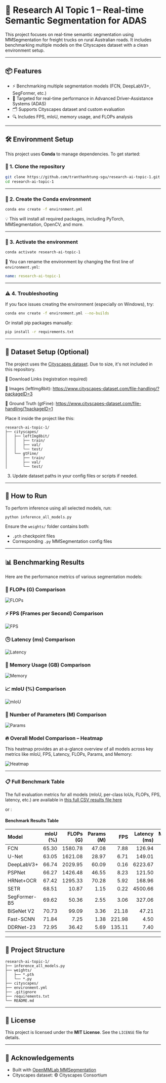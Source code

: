 # 🧠 Research AI Topic 1 – Real-time Semantic Segmentation for ADAS

This project focuses on real-time semantic segmentation using MMSegmentation for freight trucks on rural Australian roads. It includes benchmarking multiple models on the Cityscapes dataset with a clean environment setup.

---

## 📦 Features

- ⚡ Benchmarking multiple segmentation models (FCN, DeepLabV3+, SegFormer, etc.)
- 🚛 Targeted for real-time performance in Advanced Driver-Assistance Systems (ADAS)
- 🗂️ Supports Cityscapes dataset and custom evaluation
- 🔍 Includes FPS, mIoU, memory usage, and FLOPs analysis

---

## 🛠️ Environment Setup

This project uses **Conda** to manage dependencies. To get started:

### 📁 1. Clone the repository

```bash
git clone https://github.com/tranthanhtung-sgu/research-ai-topic-1.git
cd research-ai-topic-1
```

---

### 🐍 2. Create the Conda environment

```bash
conda env create -f environment.yml
```

💡 This will install all required packages, including PyTorch, MMSegmentation, OpenCV, and more.

---

### 🚀 3. Activate the environment

```bash
conda activate research-ai-topic-1
```

🔁 You can rename the environment by changing the first line of `environment.yml`:

```yaml
name: research-ai-topic-1
```

---

### ⚠️ 4. Troubleshooting

If you face issues creating the environment (especially on Windows), try:

```bash
conda env create -f environment.yml --no-builds
```

Or install pip packages manually:

```bash
pip install -r requirements.txt
```

---

## 📁 Dataset Setup (Optional)

The project uses the [Cityscapes dataset](https://www.cityscapes-dataset.com/). Due to size, it's not included in this repository.

🔗 Download Links (registration required)

🧷 Images (leftImg8bit):
https://www.cityscapes-dataset.com/file-handling/?packageID=3

🧷 Ground Truth (gtFine):
https://www.cityscapes-dataset.com/file-handling/?packageID=1


Place it inside the project like this:

```
research-ai-topic-1/
├── cityscapes/
│   ├── leftImg8bit/
│   │   ├── train/
│   │   ├── val/
│   │   └── test/
│   └── gtFine/
│       ├── train/
│       ├── val/
│       └── test/

```

3. Update dataset paths in your config files or scripts if needed.

---

## 🚦 How to Run

To perform inference using all selected models, run:

```bash
python inference_all_models.py
```

Ensure the `weights/` folder contains both:
- `.pth` checkpoint files
- Corresponding `.py` MMSegmentation config files

---

## 📊 Benchmarking Results

Here are the performance metrics of various segmentation models:

### 🔢 FLOPs (G) Comparison

![FLOPs](./BarChart_FLOPs_(G).png)

### ⚡ FPS (Frames per Second) Comparison

![FPS](./BarChart_FPS.png)

### 🕒 Latency (ms) Comparison

![Latency](./BarChart_Latency_(ms).png)

### 🧠 Memory Usage (GB) Comparison

![Memory](./BarChart_Memory_(GB).png)

### 📈 mIoU (%) Comparison

![mIoU](./BarChart_mIoU.png)

### 🔧 Number of Parameters (M) Comparison

![Params](./BarChart_Params_(M).png)

### 🔥 Overall Model Comparison – Heatmap

This heatmap provides an at-a-glance overview of all models across key metrics like mIoU, FPS, Latency, FLOPs, Params, and Memory:

![Heatmap](Heatmap_Model_Performance.png)

---

### 📋 Full Benchmark Table

The full evaluation metrics for all models (mIoU, per-class IoUs, FLOPs, FPS, latency, etc.) are available in [this full CSV results file here](all_model_results.csv)

or :

#### Benchmark Results Table

| Model        |   mIoU (%) |   FLOPs (G) |   Params (M) |   FPS  |   Latency (ms) |   Memory (GB) |
|:-------------|-----------:|------------:|-------------:|-------:|---------------:|--------------:|
| FCN          |      65.30 |     1580.78 |        47.08 |   7.88 |         126.94 |          0.20 |
| U-Net        |      63.05 |     1621.08 |        28.97 |   6.71 |         149.01 |          0.12 |
| DeepLabV3+   |      66.74 |     2029.95 |        60.09 |   0.16 |        6223.67 |          0.25 |
| PSPNet       |      66.27 |     1426.48 |        46.55 |   8.23 |         121.50 |          0.20 |
| HRNet+OCR    |      67.42 |     1295.33 |        70.28 |   5.92 |         168.96 |          0.30 |
| SETR         |      68.51 |       10.87 |         1.15 |   0.22 |        4500.66 |          1.52 |
| SegFormer-B5 |      69.62 |       50.36 |         2.55 |   3.06 |         327.06 |          0.63 |
| BiSeNet V2   |      70.73 |       99.09 |         3.36 |  21.18 |          47.21 |          0.37 |
| Fast-SCNN    |      71.84 |        7.25 |         1.38 | 221.98 |           4.50 |          0.32 |
| DDRNet-23    |      72.95 |       36.42 |         5.69 | 135.11 |           7.40 |          0.34 |

---

## 📂 Project Structure

```
research-ai-topic-1/
├── inference_all_models.py
├── weights/
│   ├── *.pth
│   └── *.py
├── cityscapes/ 
├── environment.yml
├── .gitignore
├── requirements.txt
└── README.md
```

---

## 📜 License

This project is licensed under the **MIT License**. See the `LICENSE` file for details.

---

## 🙏 Acknowledgements

- Built with [OpenMMLab MMSegmentation](https://github.com/open-mmlab/mmsegmentation)  
- Cityscapes dataset: © Cityscapes Consortium
